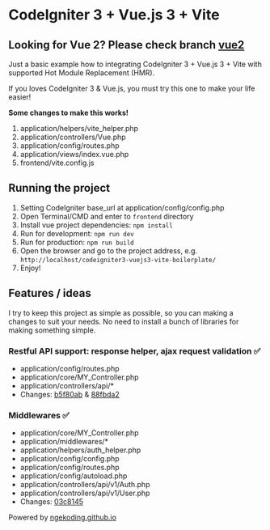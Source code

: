 # CodeIgniter 3 + Vue.js 3 + Vite

## Looking for Vue 2? Please check branch [vue2](https://github.com/ngekoding/codeigniter-vue-boilerplate/tree/vue2)

Just a basic example how to integrating CodeIgniter 3 + Vue.js 3 + Vite with supported Hot Module Replacement (HMR).

If you loves CodeIgniter 3 & Vue.js, you must try this one to make your life easier!

**Some changes to make this works!**
1. application/helpers/vite_helper.php
2. application/controllers/Vue.php
3. application/config/routes.php
4. application/views/index.vue.php
5. frontend/vite.config.js

## Running the project
1. Setting CodeIgniter base_url at application/config/config.php
2. Open Terminal/CMD and enter to ```frontend``` directory
3. Install vue project dependencies: ```npm install```
4. Run for development: ```npm run dev```
5. Run for production: ```npm run build```
6. Open the browser and go to the project address, e.g. ```http://localhost/codeigniter3-vuejs3-vite-boilerplate/```
7. Enjoy!

## Features / ideas

I try to keep this project as simple as possible, so you can making a changes to suit your needs. No need to install a bunch of libraries for making something simple.

### Restful API support: response helper, ajax request validation ✅ 
- application/config/routes.php
- application/core/MY_Controller.php
- application/controllers/api/*
- Changes: [b5f80ab](https://github.com/ngekoding/codeigniter3-vuejs3-vite-boilerplate/commit/b5f80ab8261ce2e871951a5979b71eab38a903fd) & [88fbda2](https://github.com/ngekoding/codeigniter3-vuejs3-vite-boilerplate/commit/88fbda2d5500056c6ae2985a42013baca609702b)

### Middlewares ✅
- application/core/MY_Controller.php
- application/middlewares/*
- application/helpers/auth_helper.php
- application/config/config.php
- application/config/routes.php
- application/config/autoload.php
- application/controllers/api/v1/Auth.php
- application/controllers/api/v1/User.php
- Changes: [03c8145](https://github.com/ngekoding/codeigniter3-vuejs3-vite-boilerplate/commit/03c814542611424efd70407f6b4e2e023500cdc4)

Powered by [ngekoding.github.io](https://ngekoding.github.io)
